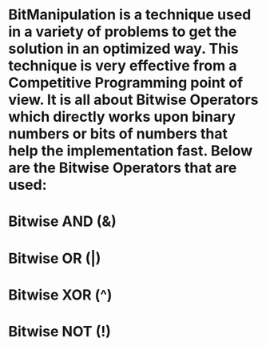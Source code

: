 # BitManipulation is a technique used in a variety of problems to get the solution in an optimized way. This technique is very effective from a Competitive Programming point of view. It is all about Bitwise Operators which directly works upon binary numbers or bits of numbers that help the implementation fast. Below are the Bitwise Operators that are used:

# Bitwise AND (&)

# Bitwise OR (|)

# Bitwise XOR (^)

# Bitwise NOT (!)

